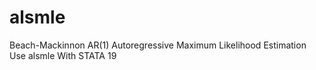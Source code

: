 # alsmle
Beach-Mackinnon AR(1) Autoregressive Maximum Likelihood Estimation Use alsmle With STATA 19
